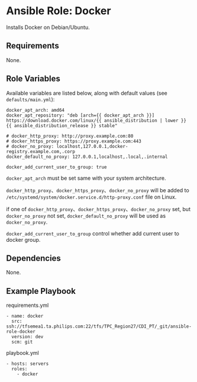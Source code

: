# Ansible Role: Docker

Installs Docker on Debian/Ubuntu.

## Requirements

None.

## Role Variables

Available variables are listed below, along with default values (see `defaults/main.yml`):

```
docker_apt_arch: amd64
docker_apt_repository: "deb [arch={{ docker_apt_arch }}] https://download.docker.com/linux/{{ ansible_distribution | lower }} {{ ansible_distribution_release }} stable"

# docker_http_proxy: http://proxy.example.com:80
# docker_https_proxy: https://proxy.example.com:443
# docker_no_proxy: localhost,127.0.0.1,docker-registry.example.com,.corp
docker_default_no_proxy: 127.0.0.1,localhost,.local,.internal

docker_add_current_user_to_group: true
```

`docker_apt_arch` must be set same with your system architecture.

`docker_http_proxy`、`docker_https_proxy`、`docker_no_proxy` will be added to `/etc/systemd/system/docker.service.d/http-proxy.conf` file on Linux.

if one of `docker_http_proxy`、`docker_https_proxy`、`docker_no_proxy` set, but `docker_no_proxy` not set, `docker_default_no_proxy` will be used as `docker_no_proxy`.

`docker_add_current_user_to_group` control whether add current user to docker group.

## Dependencies

None.

## Example Playbook

requirements.yml
```
- name: docker
  src: ssh://tfsemea1.ta.philips.com:22/tfs/TPC_Region27/CDI_PT/_git/ansible-role-docker
  version: dev
  scm: git
```

playbook.yml
```
- hosts: servers
  roles:
    - docker
```
